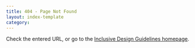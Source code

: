 ```yaml
---
title: 404 - Page Not Found
layout: index-template
category:
---
```


Check the entered URL, or go to the [Inclusive Design Guidelines homepage](/).
